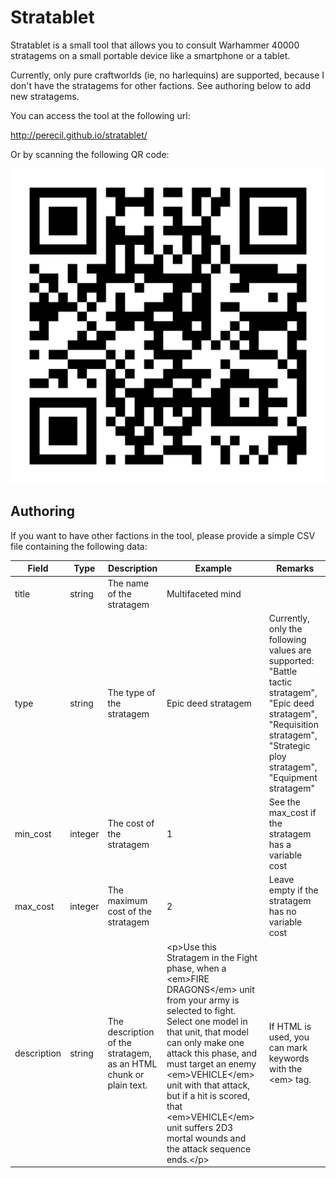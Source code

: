 # Stratablet

Stratablet is a small tool that allows you to consult Warhammer 40000 stratagems on a small portable device like
a smartphone or a tablet.

Currently, only pure craftworlds (ie, no harlequins) are supported, because I don't have the stratagems for other
factions. See authoring below to add new stratagems.

You can access the tool at the following url:

http://perecil.github.io/stratablet/

Or by scanning the following QR code:

![Stratablet](./resources/img/qr-code.svg)

## Authoring

If you want to have other factions in the tool, please provide a simple CSV file containing the following data:

| Field       | Type    | Description                                                       | Example                                                                                                                                                                                                                                                                                                                                                                                                                         | Remarks                                                                                                                                                                          |
|-------------|---------|-------------------------------------------------------------------|---------------------------------------------------------------------------------------------------------------------------------------------------------------------------------------------------------------------------------------------------------------------------------------------------------------------------------------------------------------------------------------------------------------------------------|----------------------------------------------------------------------------------------------------------------------------------------------------------------------------------|
| title       | string  | The name of the stratagem                                         | Multifaceted mind                                                                                                                                                                                                                                                                                                                                                                                                               ||
| type        | string  | The type of the stratagem                                         | Epic deed stratagem                                                                                                                                                                                                                                                                                                                                                                                                             | Currently, only the following values are supported: "Battle tactic stratagem", "Epic deed stratagem", "Requisition stratagem", "Strategic ploy stratagem", "Equipment stratagem" |
| min_cost    | integer | The cost of the stratagem                                         | 1                                                                                                                                                                                                                                                                                                                                                                                                                               | See the max_cost if the stratagem has a variable cost                                                                                                                            |
| max_cost    | integer | The maximum cost of the stratagem                                 | 2                                                                                                                                                                                                                                                                                                                                                                                                                               | Leave empty if the stratagem has no variable cost                                                                                                                                |
| description | string  | The description of the stratagem, as an HTML chunk or plain text. | &lt;p&gt;Use this Stratagem in the Fight phase, when a &lt;em&gt;FIRE DRAGONS&lt;/em&gt; unit from your army is selected to fight. Select one model in that unit, that model can only make one attack this phase, and must target an enemy &lt;em&gt;VEHICLE&lt;/em&gt; unit with that attack, but if a hit is scored, that &lt;em&gt;VEHICLE&lt;/em&gt; unit suffers 2D3 mortal wounds and	the attack sequence ends.&lt;/p&gt; | If HTML is used, you can mark keywords with the &lt;em&gt; tag.                                                                                                                  |
